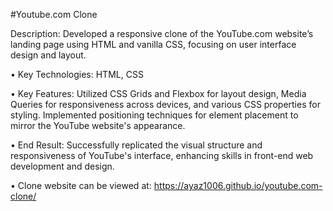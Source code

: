 #Youtube.com Clone

Description: Developed a responsive clone of the YouTube.com website’s landing page using HTML and vanilla CSS, focusing on user interface design and layout.

•	Key Technologies: HTML, CSS

•	Key Features: Utilized CSS Grids and Flexbox for layout design, Media Queries for responsiveness across devices, and various CSS properties for styling. Implemented positioning techniques for element placement to mirror the YouTube website's appearance.

•	End Result: Successfully replicated the visual structure and responsiveness of YouTube's interface, enhancing skills in front-end web development and design.

•	Clone website can be viewed at: https://ayaz1006.github.io/youtube.com-clone/
